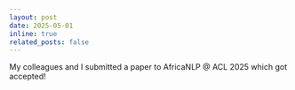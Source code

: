 ```yaml
---
layout: post
date: 2025-05-01
inline: true
related_posts: false
---
```


My colleagues and I submitted a paper to AfricaNLP @ ACL 2025 which got accepted!
